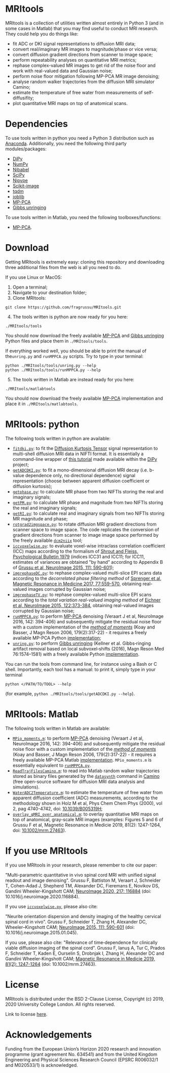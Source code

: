 # MRItools
MRItools is a collection of utilities written almost entirely in Python 3 (and in some cases in Matlab) that you may find useful to conduct MRI research. They could help you do things like:
* fit ADC or DKI signal representations to diffusion MRI data;
* convert real/imaginary MR images to magnitude/phase or vice versa;
* convert diffusion gradient directions from scanner to image space;
* perform repeatability analyses on quantitative MRI metrics;
* rephase complex-valued MR images to get rid of the noise floor and work with real-valued data and Gaussian noise;
* perform noise floor mitigation following MP-PCA MR image denoising;
* analyse random walker trajectories from the diffusion MRI simulator Camino;
* estimate the temperature of free water from measurements of self-diffusifity;
* plot quantitative MRI maps on top of anatomical scans.

# Dependencies
To use tools written in python you need a Python 3 distribution such as [Anaconda](http://www.anaconda.com/distribution). Additionally, you need the following third party modules/packages:
* [DiPy](http://dipy.org)
* [NumPy](http://numpy.org)
* [Nibabel](http://nipy.org/nibabel)
* [SciPy](http://www.scipy.org)
* [Nipype](http://nipype.readthedocs.io/en/latest)
* [Scikit-image](http://scikit-image.org)
* [tqdm](https://github.com/tqdm/tqdm)
* [joblib](https://joblib.readthedocs.io)
* [MP-PCA](https://github.com/NYU-DiffusionMRI/mppca_denoise/blob/master/mpdenoise.py)
* [Gibbs unringing](https://github.com/RafaelNH/gibbs-removal/blob/master/gibbs_removal.py)

To use tools written in Matlab, you need the following toolboxes/functions:
* [MP-PCA](https://github.com/NYU-DiffusionMRI/mppca_denoise/blob/master/MPdenoising.m).

# Download 
Getting MRItools is extremely easy: cloning this repository and downloading three additional files from the web is all you need to do.

If you use Linux or MacOS:

1. Open a terminal;
2. Navigate to your destination folder;
3. Clone MRItools:
```
git clone https://github.com/fragrussu/MRItools.git 
```
4. The tools written is python are now ready for you here: 
```
./MRItools/tools
```
You should now download the freely available [MP-PCA](https://github.com/NYU-DiffusionMRI/mppca_denoise/blob/master/mpdenoise.py) and [Gibbs unringing](https://github.com/RafaelNH/gibbs-removal/blob/master/gibbs_removal.py) Python files and place them in `./MRItools/tools`. 


If everything worked well, you should be able to print the manual of the`unring.py` and `runMPPCA.py` scripts. Try to type in your terminal:
```
python ./MRItools/tools/unring.py --help
python ./MRItools/tools/runMPPCA.py --help
```
5. The tools written in Matlab are instead ready for you here:
```
./MRItools/matlabtools
```
You should now download the freely available [MP-PCA](https://github.com/NYU-DiffusionMRI/mppca_denoise/blob/master/MPdenoising.m) implementation and place it in `./MRItools/matlabtools`.


# MRItools: python
The following tools written in python are available:
* [`fitdki.py`](http://github.com/fragrussu/MRItools/blob/master/tools/fitdki.py): to fit the [Diffusion Kurtosis Tensor](http://doi.org/10.1002/mrm.20508) signal representation to multi-shell diffusion MRI data in NIFTI format. It is essentially a command-line wrapper of [this tutorial](http://dipy.org/documentation/1.0.0./examples_built/reconst_dki) made available within the [DiPy](http://dipy.org/) project;
* [`getADCDKI.py`](http://github.com/fragrussu/MRItools/blob/master/tools/getADCDKI.py): to fit a mono-dimensional diffusion MRI decay (i.e. b-value dependence only, no directional dependence) signal representation (choose between apparent diffusion coefficient or diffusion kurtosis);
* [`getphase.py`](http://github.com/fragrussu/MRItools/blob/master/tools/getphase.py): to calculate MR phase from two NIFTIs storing the real and imaginary signals;
* [`getPM.py`](http://github.com/fragrussu/MRItools/blob/master/tools/getPM.py): to calculate MR phase and magnitude from two NIFTIs storing the real and imaginary signals;
* [`getRI.py`](http://github.com/fragrussu/MRItools/blob/master/tools/getRI.py): to calculate real and imaginary signals from two NIFTIs storing MR magnitude and phase;
* [`rotgrad2imgspace.py`](http://github.com/fragrussu/MRItools/blob/master/tools/rotgrad2imgspace.py): to rotate diffusion MRI gradient directions from scanner space to image space. The code replicates the conversion of gradient directions from scanner to image image space performed by the freely available [`dcm2niix`](http://github.com/rordenlab/dcm2niix) tool;
* [`iccvoxelwise.py`](http://github.com/fragrussu/MRItools/blob/master/tools/iccvoxelwise.py): to evaluate voxel-wise intraclass correlation coefficient (ICC) maps according to the formalism of [Shrout and Fleiss, Psychological Bulletin 1979](http://doi.org/10.1037/0033-2909.86.2.420) (indices ICC31 and ICC11; for ICC11, estimates of variances are obtained "by hand" according to Appendix B of [Grussu et al, NeuroImage 2015, 111: 590-601](http://doi.org/10.1016/j.neuroimage.2015.01.045));
* [`imgrephaseDC.py`](http://github.com/fragrussu/MRItools/blob/master/tools/imgrephaseDC.py): to rephase complex-valued multi-slice EPI scans data according to the *decorrelated phase filtering method* of [Sprenger et al, Magnetic Resonance in Medicine 2017, 77:559-570](http://doi.org/10.1002/mrm.26138), obtaining real-valued images corrupted by Gaussian noise;
* [`imgrephaseTV.py`](http://github.com/fragrussu/MRItools/blob/master/tools/imgrephaseTV.py): to rephase complex-valued multi-slice EPI scans according to the *total variation real-valued imaging method* of [Eichner et al, NeuroImage 2015, 122:373-384](http://doi.org/10.1016/j.neuroimage.2015.07.074), obtaining real-valued images corrupted by Gaussian noise;
* [`runMPPCA.py`](https://github.com/fragrussu/MRItools/blob/master/tools/runMPPCA.py): to perform [MP-PCA](http:/doi.org/10.1016/j.neuroimage.2016.08.016) denoising (Veraart J et al, NeuroImage 2016, 142: 394-406) and subsequently mitigate the residual noise floor with a custom implementation of the [*method of moments*](http://doi.org/10.1016/j.jmr.2006.01.016) (Koay and Basser, J Magn Reson 2006, 179(2):317-22) - it requires a freely available MP-PCA Python [implementation](https://github.com/NYU-DiffusionMRI/mppca_denoise/blob/master/mpdenoise.py);
* [`unring.py`](https://github.com/fragrussu/MRItools/blob/master/tools/unring.py): to perform [Gibbs unringing](https://doi.org/10.1002/mrm.26054) (Kellner et al. Gibbs‐ringing artifact removal based on local subvoxel‐shifts (2016), Magn Reson Med 76:1574–1581) with a freely available Python [implementation](https://github.com/RafaelNH/gibbs-removal/blob/master/gibbs_removal.py).

You can run the tools from command line, for instance using a Bash or C shell. Importantly, each tool has a manual: to print it, simply type in your terminal
```
python </PATH/TO/TOOL> --help
```
(for example, `python ./MRItools/tools/getADCDKI.py --help`).



# MRItools: Matlab
The following tools written in Matlab are available:
* [`MPio_moments.m`](https://github.com/fragrussu/MRItools/blob/master/matlabtools/MPio_moments.m): to perform [MP-PCA](http:/doi.org/10.1016/j.neuroimage.2016.08.016) denoising (Veraart J et al, NeuroImage 2016, 142: 394-406) and subsequently mitigate the residual noise floor with a custom implementation of the [*method of moments*](http://doi.org/10.1016/j.jmr.2006.01.016) (Koay and Basser, J Magn Reson 2006, 179(2):317-22) - it requires a freely available MP-PCA Matlab [implementation](https://github.com/NYU-DiffusionMRI/mppca_denoise/blob/master/MPdenoising.m). `MPio_moments.m` is essentially equivalent to [`runMPPCA.py`](https://github.com/fragrussu/MRItools/blob/master/tools/runMPPCA.py).
* [`ReadTrajFilesCamino.m`](https://github.com/fragrussu/MRItools/blob/master/matlabtools/ReadTrajFilesCamino.m): to read into Matlab random walker trajectories stored as binary files generated by the [`datasynth`](http://camino.cs.ucl.ac.uk/index.php?n=Man.Datasynth) command in [Camino](http://camino.cs.ucl.ac.uk/index.php) (free open-source software for diffusion MRI data analysis and simulations).
* [`WaterADC2Temperature.m`](https://github.com/fragrussu/MRItools/blob/master/matlabtools/WaterADC2Temperature.m): to estimate the temperature of free water from apparent diffusion coefficient (ADC) measurements, according to the methodology shown in Holz M et al, Phys Chem Chem Phys (2000), vol 2, pag 4740-4742, doi: [10.1039/B005319H](https://doi.org/10.1039/B005319H);
* [`overlay_qMRI_over_anatomical.m`](https://github.com/fragrussu/MRItools/blob/master/matlabtools/overlay_qMRI_over_anatomical.m): to overlay quantitative MRI maps on top of anatomical, gray-scale MRI images (examples: Figures 5 and 6 of Grussu F et al, Magnetic Resonance in Medicie 2019, 81(2): 1247-1264, doi: [10.1002/mrm.27463](https://doi.org/10.1002/mrm.27463)).

# If you use MRItools
If you use MRItools in your research, please remember to cite our paper:

"Multi-parametric quantitative in vivo spinal cord MRI with unified signal readout and image denoising". Grussu F, Battiston M, Veraart J, Schneider T, Cohen-Adad J, Shepherd TM, Alexander DC, Fieremans E, Novikov DS, Gandini Wheeler-Kingshott CAM; [NeuroImage 2020, 217: 116884](http://doi.org/10.1016/j.neuroimage.2020.116884) (doi: 10.1016/j.neuroimage.2020.116884).



If you use [`iccvoxelwise.py`](http://github.com/fragrussu/MRItools/blob/master/tools/iccvoxelwise.py), please also cite:

"Neurite orientation dispersion and density imaging of the healthy cervical spinal cord in vivo". Grussu F, Schneider T, Zhang H, Alexander DC, Wheeler–Kingshott CAM; [NeuroImage 2015, 111: 590-601](http://doi.org/10.1016/j.neuroimage.2015.01.045) (doi: 10.1016/j.neuroimage.2015.01.045).


If you use, please also cite:
"Relevance of time‐dependence for clinically viable diffusion imaging of the spinal cord". Grussu F,  Ianuş A, Tur C, Prados F, Schneider T, Kaden E, Ourselin S, Drobnjak I, Zhang H, Alexander DC and Gandini Wheeler‐Kingshott CAM; [Magnetic Resonance in Medicie 2019, 81(2): 1247-1264]((https://doi.org/10.1002/mrm.27463)) (doi: 10.1002/mrm.27463).

# License
MRItools is distributed under the BSD 2-Clause License, Copyright (c) 2019, 2020 University College London. All rights reserved.

Link to license [here](http://github.com/fragrussu/MRItools/blob/master/LICENSE).

# Acknowledgements
Funding from the European Union’s Horizon 2020 research and innovation programme (grant agreement No. 634541) and from the United Kingdom Engineering and Physical Sciences Research Council (EPSRC R006032/1 and M020533/1) is acknowledged.


